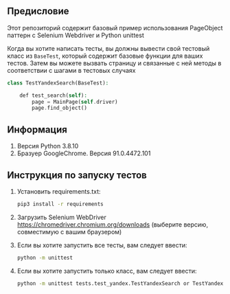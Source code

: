 ## Предисловие
Этот репозиторий содержит базовый пример использования PageObject паттерн с Selenium Webdriver и Python unittest

Когда вы хотите написать тесты, вы должны вывести свой тестовый класс из `BaseTest`, который содержит базовые функции для ваших тестов. Затем вы можете вызвать страницу и связанные с ней методы в соответствии с шагами в тестовых случаях
```php
class TestYandexSearch(BaseTest):

    def test_search(self):
        page = MainPage(self.driver)
        page.find_object()
```
## Информация
1) Версия Python 3.8.10
2) Бразуер GoogleChrome. Версия 91.0.4472.101


## Инструкция по запуску тестов

1) Установить requirements.txt:

    ```bash
    pip3 install -r requirements
    ```
2) Загрузить Selenium WebDriver https://chromedriver.chromium.org/downloads (выберите версию, совместимую с вашим браузером)
3) Если вы хотите запустить все тесты, вам следует ввести:

    ```bash
    python -m unittest
    ```
3) Если вы хотите запустить только класс, вам следует ввести:

    ```bash
    python -m unittest tests.test_yandex.TestYandexSearch or TestYandexImages
    ```
    
